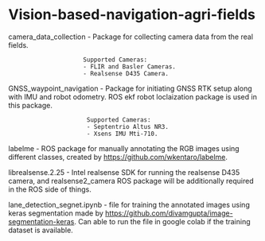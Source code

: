 # Vision-based-navigation-agri-fields


camera_data_collection - Package for collecting camera data from the real fields.

                         Supported Cameras:
                         - FLIR and Basler Cameras.
                         - Realsense D435 Camera.


GNSS_waypoint_navigation - Package for initiating GNSS RTK setup along with IMU and robot odometry. ROS ekf robot loclaization package is used in this package.

                          Supported Cameras:
                          - Septentrio Altus NR3.
                          - Xsens IMU Mti-710.

labelme - ROS package for manually annotating the RGB images using different classes, created by https://github.com/wkentaro/labelme.


librealsense.2.25 - Intel realsense SDK for running the realsense D435 camera, and realsense2_camera ROS package will be additionally required in the ROS side of things.

lane_detection_segnet.ipynb - file for training the annotated images using keras segmentation made by https://github.com/divamgupta/image-segmentation-keras. Can able to run the file in google colab if the training dataset is available.
